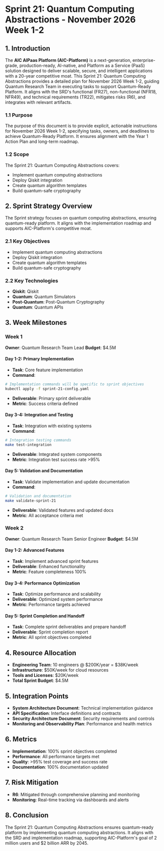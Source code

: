 # Sprint 21: Quantum Computing Abstractions - November 2026 Week 1-2

## 1. Introduction
The **AIC AIPaas Platform (AIC-Platform)** is a next-generation, enterprise-grade, production-ready, AI-native, and Platform as a Service (PaaS) solution designed to deliver scalable, secure, and intelligent applications with a 20-year competitive moat. This Sprint 21: Quantum Computing Abstractions provides a detailed plan for November 2026 Week 1-2, guiding Quantum Research Team in executing tasks to support Quantum-Ready Platform. It aligns with the SRD's functional (FR27), non-functional (NFR18, NFR49), and technical requirements (TR22), mitigates risks (R6), and integrates with relevant artifacts.

### 1.1 Purpose
The purpose of this document is to provide explicit, actionable instructions for November 2026 Week 1-2, specifying tasks, owners, and deadlines to achieve Quantum-Ready Platform. It ensures alignment with the Year 1 Action Plan and long-term roadmap.

### 1.2 Scope
The Sprint 21: Quantum Computing Abstractions covers:
- Implement quantum computing abstractions
- Deploy Qiskit integration
- Create quantum algorithm templates
- Build quantum-safe cryptography

## 2. Sprint Strategy Overview
The Sprint strategy focuses on quantum computing abstractions, ensuring quantum-ready platform. It aligns with the implementation roadmap and supports AIC-Platform's competitive moat.

### 2.1 Key Objectives
- Implement quantum computing abstractions
- Deploy Qiskit integration
- Create quantum algorithm templates
- Build quantum-safe cryptography

### 2.2 Key Technologies
- **Qiskit**: Qiskit
- **Quantum**: Quantum Simulators
- **Post-Quantum**: Post-Quantum Cryptography
- **Quantum**: Quantum APIs

## 3. Week Milestones

### Week 1
**Owner**: Quantum Research Team Lead
**Budget**: $4.5M

#### Day 1-2: Primary Implementation
- **Task**: Core feature implementation
- **Command**: 
```bash
# Implementation commands will be specific to sprint objectives
kubectl apply -f sprint-21-config.yaml
```
- **Deliverable**: Primary sprint deliverable
- **Metric**: Success criteria defined

#### Day 3-4: Integration and Testing
- **Task**: Integration with existing systems
- **Command**:
```bash
# Integration testing commands
make test-integration
```
- **Deliverable**: Integrated system components
- **Metric**: Integration test success rate >95%

#### Day 5: Validation and Documentation
- **Task**: Validate implementation and update documentation
- **Command**:
```bash
# Validation and documentation
make validate-sprint-21
```
- **Deliverable**: Validated features and updated docs
- **Metric**: All acceptance criteria met

### Week 2
**Owner**: Quantum Research Team Senior Engineer
**Budget**: $4.5M

#### Day 1-2: Advanced Features
- **Task**: Implement advanced sprint features
- **Deliverable**: Enhanced functionality
- **Metric**: Feature completeness 100%

#### Day 3-4: Performance Optimization
- **Task**: Optimize performance and scalability
- **Deliverable**: Optimized system performance
- **Metric**: Performance targets achieved

#### Day 5: Sprint Completion and Handoff
- **Task**: Complete sprint deliverables and prepare handoff
- **Deliverable**: Sprint completion report
- **Metric**: All sprint objectives completed

## 4. Resource Allocation
- **Engineering Team**: 10 engineers @ $200K/year = $38K/week
- **Infrastructure**: $50K/week for cloud resources
- **Tools and Licenses**: $20K/week
- **Total Sprint Budget**: $4.5M

## 5. Integration Points
- **System Architecture Document**: Technical implementation guidance
- **API Specification**: Interface definitions and contracts
- **Security Architecture Document**: Security requirements and controls
- **Monitoring and Observability Plan**: Performance and health metrics

## 6. Metrics
- **Implementation**: 100% sprint objectives completed
- **Performance**: All performance targets met
- **Quality**: >95% test coverage and success rate
- **Documentation**: 100% documentation updated

## 7. Risk Mitigation
- **R6**: Mitigated through comprehensive planning and monitoring
- **Monitoring**: Real-time tracking via dashboards and alerts

## 8. Conclusion
The Sprint 21: Quantum Computing Abstractions ensures quantum-ready platform by implementing quantum computing abstractions. It aligns with the SRD and implementation roadmap, supporting AIC-Platform's goal of 2 million users and $2 billion ARR by 2045.
